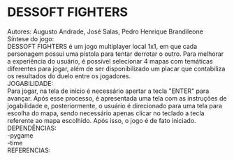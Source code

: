 # DESSOFT FIGHTERS

Autores: Augusto Andrade, José Salas, Pedro Henrique Brandileone <br />
Síntese do jogo:<br />
        DESSOFT FIGHTERS é um jogo multiplayer local 1x1, em que cada personagem possui uma pistola para tentar derrotar o outro. Para melhorar a experiência do usuário, é possível selecionar 4 mapas com temáticas diferentes para jogar, além de ser disponibilizado um placar que contabiliza os resultados do duelo entre os jogadores. <br />
JOGABILIDADE: <br />
        Para jogar, na tela de início é necessário apertar a tecla "ENTER" para avançar. Após esse processo, é apresentada uma tela com as instruções de jogabilidade e, posteriormente, o usuário é direcionado para uma tela para escolha do mapa, sendo necessário apenas clicar no teclado a tecla referente ao mapa escolhido. Após isso, o jogo é de fato iniciado. <br />
DEPENDÊNCIAS: <br />
    -pygame <br />
    -time <br />
REFERENCIAS: <br />
